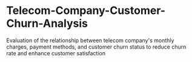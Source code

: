 # Telecom-Company-Customer-Churn-Analysis
Evaluation of the relationship between telecom company's monthly charges, payment methods, and customer churn status to reduce churn rate and enhance customer satisfaction

